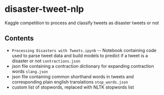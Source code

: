 # disaster-tweet-nlp
Kaggle competition to process and classify tweets as disaster tweets or not

## Contents
- `Processing Disasters with Tweets.ipynb`
-- Notebook containing code used to parse tweet data and build models to predict if a tweet is a disaster or not
`contractions.json`
- json file containing a contraction dictionary for expanding contraction words
`slang.json`
- json file containing common shorthand words in tweets and corresponding plain english translations
`stop_words.json`
- custom list of stopwords, replaced with NLTK stopwords list
